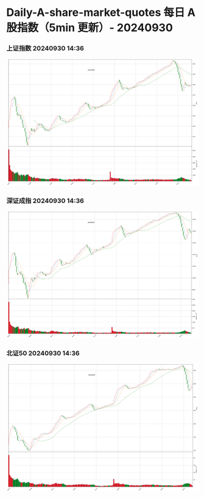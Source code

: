 
# Daily-A-share-market-quotes 每日 A 股指数（5min 更新）- 20240930

### 上证指数 20240930 14:36
![](./fig/2024/9/20240930-sh000001.png)

### 深证成指 20240930 14:36
![](./fig/2024/9/20240930-sz399001.png)

### 北证50 20240930 14:36
![](./fig/2024/9/20240930-bj899050.png)
